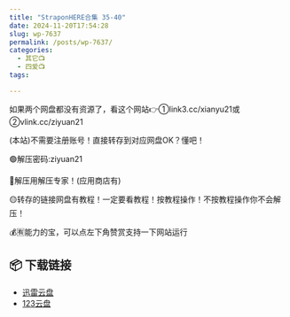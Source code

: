 ```yaml
---
title: "StraponHERE合集 35-40"
date: 2024-11-20T17:54:28
slug: wp-7637
permalink: /posts/wp-7637/
categories:
  - 其它📺
  - 四爱📺
tags:

---
```


如果两个网盘都没有资源了，看这个网站👉①link3.cc/xianyu21或②vlink.cc/ziyuan21

(本站)不需要注册账号！直接转存到对应网盘OK？懂吧！

🟢解压密码:ziyuan21

🔵解压用解压专家！(应用商店有)

🟡转存的链接网盘有教程！一定要看教程！按教程操作！不按教程操作你不会解压！

💰🈶能力的宝，可以点左下角赞赏支持一下网站运行

## 📦 下载链接
- [迅雷云盘](https://blziyuan21.com/pay-download/7637?key=07baf2be73&down_id=0)
- [123云盘](https://blziyuan21.com/pay-download/7637?key=07baf2be73&down_id=1)


